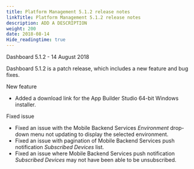 ```yaml
---
title: Platform Management 5.1.2 release notes
linkTitle: Platform Management 5.1.2 release notes
description: ADD A DESCRIPTION
weight: 200
date: 2018-08-14
Hide_readingtime: true
---
```


Dashboard 5.1.2 - 14 August 2018

Dashboard 5.1.2 is a patch release, which includes a new feature and bug fixes.

New feature

* Added a download link for the App Builder Studio 64-bit Windows installer.

Fixed issue

* Fixed an issue with the Mobile Backend Services _Environment_ drop-down menu not updating to display the selected environment.
* Fixed an issue with pagination of Mobile Backend Services push notification _Subscribed Devices_ list.
* Fixed an issue where Mobile Backend Services push notification _Subscribed Devices_ may not have been able to be unsubscribed.
